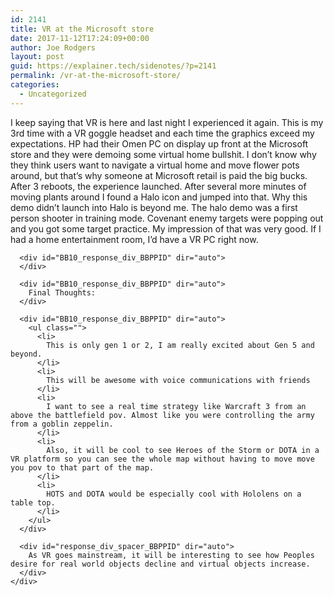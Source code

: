 ```yaml
---
id: 2141
title: VR at the Microsoft store
date: 2017-11-12T17:24:09+00:00
author: Joe Rodgers
layout: post
guid: https://explainer.tech/sidenotes/?p=2141
permalink: /vr-at-the-microsoft-store/
categories:
  - Uncategorized
---
```

<div class="body">
  <div class="posthaven-post-body">
    <div id="response_container_BBPPID" dir="auto">
      <div id="BB10_response_div_BBPPID" dir="auto">
        I keep saying that VR is here and last night I experienced it again. This is my 3rd time with a VR goggle headset and each time the graphics exceed my expectations. HP had their Omen PC on display up front at the Microsoft store and they were demoing some virtual home bullshit. I don&#8217;t know why they think users want to navigate a virtual home and move flower pots around, but that&#8217;s why someone at Microsoft retail is paid the big bucks. After 3 reboots, the experience launched. After several more minutes of moving plants around I found a Halo icon and jumped into that. Why this demo didn&#8217;t launch into Halo is beyond me. The halo demo was a first person shooter in training mode. Covenant enemy targets were popping out and you got some target practice. My impression of that was very good. If I had a home entertainment room, I&#8217;d have a VR PC right now.
      </div>
      
      <div id="BB10_response_div_BBPPID" dir="auto">
      </div>
      
      <div id="BB10_response_div_BBPPID" dir="auto">
        Final Thoughts:
      </div>
      
      <div id="BB10_response_div_BBPPID" dir="auto">
        <ul class="">
          <li>
            This is only gen 1 or 2, I am really excited about Gen 5 and beyond.
          </li>
          <li>
            This will be awesome with voice communications with friends
          </li>
          <li>
            I want to see a real time strategy like Warcraft 3 from an above the battlefield pov. Almost like you were controlling the army from a goblin zeppelin.
          </li>
          <li>
            Also, it will be cool to see Heroes of the Storm or DOTA in a VR platform so you can see the whole map without having to move move you pov to that part of the map.
          </li>
          <li>
            HOTS and DOTA would be especially cool with Hololens on a table top.
          </li>
        </ul>
      </div>
      
      <div id="response_div_spacer_BBPPID" dir="auto">
        As VR goes mainstream, it will be interesting to see how Peoples desire for real world objects decline and virtual objects increase.
      </div>
    </div>
  </div>
</div>